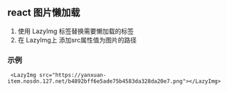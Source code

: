 ## react 图片懒加载
 1. 使用 LazyImg 标签替换需要懒加载的标签
 2. 在 LazyImg上 添加src属性值为图片的路径
### 示例
     <LazyImg src="https://yanxuan-item.nosdn.127.net/b4892bff6e5ade75b4583da328da20e7.png"></LazyImg>
